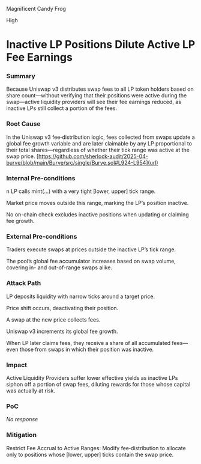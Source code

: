 Magnificent Candy Frog

High

# Inactive LP Positions Dilute Active LP Fee Earnings

### Summary

Because Uniswap v3 distributes swap fees to all LP token holders based on share count—without verifying that their positions were active during the swap—active liquidity providers will see their fee earnings reduced, as inactive LPs still collect a portion of the fees.



### Root Cause

In the Uniswap v3 fee‐distribution logic, fees collected from swaps update a global fee growth variable and are later claimable by any LP proportional to their total shares—regardless of whether their tick range was active at the swap price.
[https://github.com/sherlock-audit/2025-04-burve/blob/main/Burve/src/single/Burve.sol#L924-L954](url)

### Internal Pre-conditions

n LP calls mint(...) with a very tight [lower, upper] tick range.

Market price moves outside this range, marking the LP’s position inactive.

No on-chain check excludes inactive positions when updating or claiming fee growth.



### External Pre-conditions

Traders execute swaps at prices outside the inactive LP’s tick range.

The pool’s global fee accumulator increases based on swap volume, covering in- and out-of-range swaps alike.

### Attack Path

LP deposits liquidity with narrow ticks around a target price.

Price shift occurs, deactivating their position.

A swap at the new price collects fees.

Uniswap v3 increments its global fee growth.

When LP later claims fees, they receive a share of all accumulated fees—even those from swaps in which their position was inactive.



### Impact

Active Liquidity Providers suffer lower effective yields as inactive LPs siphon off a portion of swap fees, diluting rewards for those whose capital was actually at risk.



### PoC

_No response_

### Mitigation

Restrict Fee Accrual to Active Ranges: Modify fee‐distribution to allocate only to positions whose [lower, upper] ticks contain the swap price.